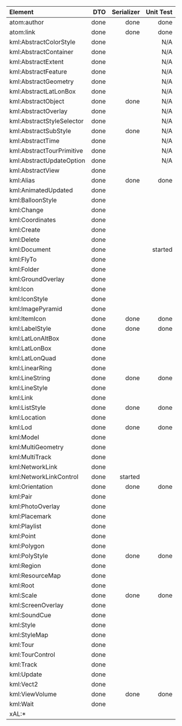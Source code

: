 | Element                   | DTO  | Serializer | Unit Test |
|:--------------------------|-----:|-----------:|----------:|
| atom:author               | done | done       | done      |
| atom:link                 | done | done       | done      |
| kml:AbstractColorStyle    | done |            | N/A       |
| kml:AbstractContainer     | done |            | N/A       |
| kml:AbstractExtent        | done |            | N/A       |
| kml:AbstractFeature       | done |            | N/A       |
| kml:AbstractGeometry      | done |            | N/A       |
| kml:AbstractLatLonBox     | done |            | N/A       |
| kml:AbstractObject        | done | done       | N/A       |
| kml:AbstractOverlay       | done |            | N/A       |
| kml:AbstractStyleSelector | done |            | N/A       |
| kml:AbstractSubStyle      | done | done       | N/A       |
| kml:AbstractTime          | done |            | N/A       |
| kml:AbstractTourPrimitive | done |            | N/A       |
| kml:AbstractUpdateOption  | done |            | N/A       |
| kml:AbstractView          | done |            |           |
| kml:Alias                 | done | done       | done      |
| kml:AnimatedUpdated       | done |            |           |
| kml:BalloonStyle          | done |            |           |
| kml:Change                | done |            |           |
| kml:Coordinates           | done |            |           |
| kml:Create                | done |            |           |
| kml:Delete                | done |            |           |
| kml:Document              | done |            | started   |
| kml:FlyTo                 | done |            |           |
| kml:Folder                | done |            |           |
| kml:GroundOverlay         | done |            |           |
| kml:Icon                  | done |            |           |
| kml:IconStyle             | done |            |           |
| kml:ImagePyramid          | done |            |           |
| kml:ItemIcon              | done | done       | done      |
| kml:LabelStyle            | done | done       | done      |
| kml:LatLonAltBox          | done |            |           |
| kml:LatLonBox             | done |            |           |
| kml:LatLonQuad            | done |            |           |
| kml:LinearRing            | done |            |           |
| kml:LineString            | done | done       | done      |
| kml:LineStyle             | done |            |           |
| kml:Link                  | done |            |           |
| kml:ListStyle             | done | done       | done      |
| kml:Location              | done |            |           |
| kml:Lod                   | done | done       | done      |
| kml:Model                 | done |            |           |
| kml:MultiGeometry         | done |            |           |
| kml:MultiTrack            | done |            |           |
| kml:NetworkLink           | done |            |           |
| kml:NetworkLinkControl    | done | started    |           |
| kml:Orientation           | done | done       | done      |
| kml:Pair                  | done |            |           |
| kml:PhotoOverlay          | done |            |           |
| kml:Placemark             | done |            |           |
| kml:Playlist              | done |            |           |
| kml:Point                 | done |            |           |
| kml:Polygon               | done |            |           |
| kml:PolyStyle             | done | done       | done      |
| kml:Region                | done |            |           |
| kml:ResourceMap           | done |            |           |
| kml:Root                  | done |            |           |
| kml:Scale                 | done | done       | done      |
| kml:ScreenOverlay         | done |            |           |
| kml:SoundCue              | done |            |           |
| kml:Style                 | done |            |           |
| kml:StyleMap              | done |            |           |
| kml:Tour                  | done |            |           |
| kml:TourControl           | done |            |           |
| kml:Track                 | done |            |           |
| kml:Update                | done |            |           |
| kml:Vect2                 | done |            |           |
| kml:ViewVolume            | done | done       | done      |
| kml:Wait                  | done |            |           |
| xAL:*                     |      |            |           |